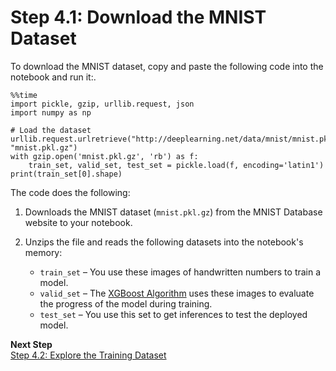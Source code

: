 # Step 4\.1: Download the MNIST Dataset<a name="ex1-preprocess-data-pull-data"></a>

To download the MNIST dataset, copy and paste the following code into the notebook and run it:\.

```
%%time 
import pickle, gzip, urllib.request, json
import numpy as np

# Load the dataset
urllib.request.urlretrieve("http://deeplearning.net/data/mnist/mnist.pkl.gz", "mnist.pkl.gz")
with gzip.open('mnist.pkl.gz', 'rb') as f:
    train_set, valid_set, test_set = pickle.load(f, encoding='latin1')
print(train_set[0].shape)
```

The code does the following:

1. Downloads the MNIST dataset \(`mnist.pkl.gz`\) from the MNIST Database website to your notebook\. 

1. Unzips the file and reads the following datasets into the notebook's memory:
   + `train_set` – You use these images of handwritten numbers to train a model\.
   + `valid_set` – The [XGBoost Algorithm](xgboost.md) uses these images to evaluate the progress of the model during training\.
   + `test_set` – You use this set to get inferences to test the deployed model\.

**Next Step**  
[Step 4\.2: Explore the Training Dataset](ex1-preprocess-data-inspect.md)